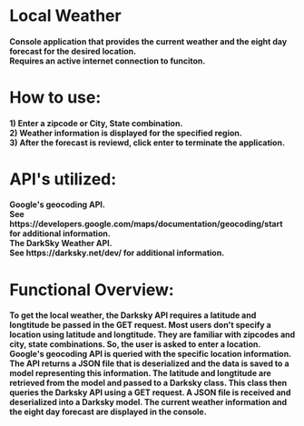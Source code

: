 <H1> Local Weather </H1>
<H4> 
Console application that provides the current weather and the eight day forecast for the desired location.<br>
Requires an active internet connection to funciton.
</H4>

<H1> How to use: </H1>
<H4>
1) Enter a zipcode or City, State combination.<br>
2) Weather information is displayed for the specified region.<br>
3) After the forecast is reviewd, click enter to terminate the application.<br>
</H4>

<H1>API's utilized:</H1>
<H4>
Google's geocoding API.<br>  See https://developers.google.com/maps/documentation/geocoding/start for additional information.<br>
The DarkSky Weather API.<br>  See https://darksky.net/dev/ for additional information.
</H4>
    
<H1>Functional Overview:</H1>
<H4>To get the local weather, the Darksky API requires a latitude and longtitude be passed in the GET request.  Most users don't specify a location using latitude and longtitude.  They are familiar with zipcodes and city, state combinations.  So, the user is asked to enter a location.  Google's geocoding API is queried with the specific location information.  The API returns a JSON file that is deserialized and the data is saved to a model representing this information.  The latitude and longtitude are retrieved from the model and passed to a Darksky class.  This class then queries the Darksky API using a GET request.  A JSON file is received and deserialized into a Darksky model.  The current weather information and the eight day forecast are displayed in the console.</H4><br><br><br>
    


